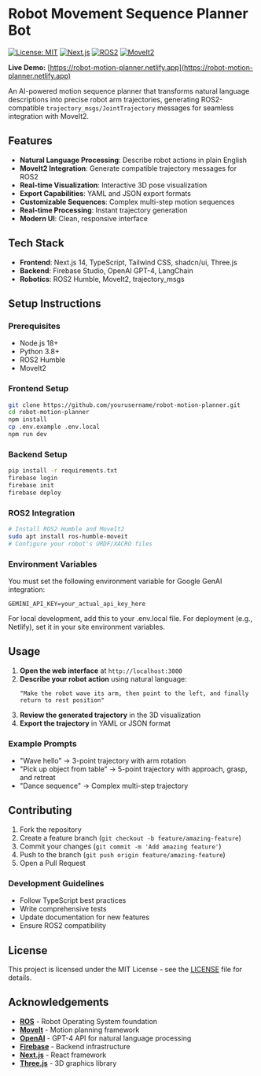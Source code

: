 # Robot Movement Sequence Planner Bot

[![License: MIT](https://img.shields.io/badge/License-MIT-yellow.svg)](https://opensource.org/licenses/MIT)
[![Next.js](https://img.shields.io/badge/Next.js-14-black)](https://nextjs.org/)
[![ROS2](https://img.shields.io/badge/ROS2-Humble-blue)](https://docs.ros.org/en/humble/)
[![MoveIt2](https://img.shields.io/badge/MoveIt2-2.0-green)](https://moveit.ros.org/)

**Live Demo:** [https://robot-motion-planner.netlify.app](https://robot-motion-planner.netlify.app)

An AI-powered motion sequence planner that transforms natural language descriptions into precise robot arm trajectories, generating ROS2-compatible `trajectory_msgs/JointTrajectory` messages for seamless integration with MoveIt2.

## Features

- **Natural Language Processing**: Describe robot actions in plain English
- **MoveIt2 Integration**: Generate compatible trajectory messages for ROS2
- **Real-time Visualization**: Interactive 3D pose visualization
- **Export Capabilities**: YAML and JSON export formats
- **Customizable Sequences**: Complex multi-step motion sequences
- **Real-time Processing**: Instant trajectory generation
- **Modern UI**: Clean, responsive interface

## Tech Stack

- **Frontend**: Next.js 14, TypeScript, Tailwind CSS, shadcn/ui, Three.js
- **Backend**: Firebase Studio, OpenAI GPT-4, LangChain
- **Robotics**: ROS2 Humble, MoveIt2, trajectory_msgs

## Setup Instructions

### Prerequisites
- Node.js 18+
- Python 3.8+
- ROS2 Humble
- MoveIt2

### Frontend Setup
```bash
git clone https://github.com/yourusername/robot-motion-planner.git
cd robot-motion-planner
npm install
cp .env.example .env.local
npm run dev
```

### Backend Setup
```bash
pip install -r requirements.txt
firebase login
firebase init
firebase deploy
```

### ROS2 Integration
```bash
# Install ROS2 Humble and MoveIt2
sudo apt install ros-humble-moveit
# Configure your robot's URDF/XACRO files
```

### Environment Variables
You must set the following environment variable for Google GenAI integration:

```
GEMINI_API_KEY=your_actual_api_key_here
```

For local development, add this to your .env.local file. For deployment (e.g., Netlify), set it in your site environment variables.

## Usage

1. **Open the web interface** at `http://localhost:3000`
2. **Describe your robot action** using natural language:
   ```
   "Make the robot wave its arm, then point to the left, and finally return to rest position"
   ```
3. **Review the generated trajectory** in the 3D visualization
4. **Export the trajectory** in YAML or JSON format

### Example Prompts
- "Wave hello" → 3-point trajectory with arm rotation
- "Pick up object from table" → 5-point trajectory with approach, grasp, and retreat
- "Dance sequence" → Complex multi-step trajectory

## Contributing

1. Fork the repository
2. Create a feature branch (`git checkout -b feature/amazing-feature`)
3. Commit your changes (`git commit -m 'Add amazing feature'`)
4. Push to the branch (`git push origin feature/amazing-feature`)
5. Open a Pull Request

### Development Guidelines
- Follow TypeScript best practices
- Write comprehensive tests
- Update documentation for new features
- Ensure ROS2 compatibility

## License

This project is licensed under the MIT License - see the [LICENSE](LICENSE) file for details.

## Acknowledgements

- **[ROS](https://www.ros.org/)** - Robot Operating System foundation
- **[MoveIt](https://moveit.ros.org/)** - Motion planning framework
- **[OpenAI](https://openai.com/)** - GPT-4 API for natural language processing
- **[Firebase](https://firebase.google.com/)** - Backend infrastructure
- **[Next.js](https://nextjs.org/)** - React framework
- **[Three.js](https://threejs.org/)** - 3D graphics library

